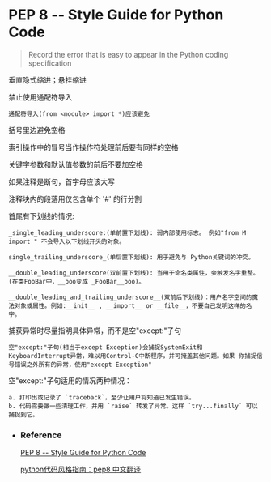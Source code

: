# PEP 8 -- Style Guide for Python Code

> Record the error that is easy to appear in the Python coding specification

垂直隐式缩进；悬挂缩进

禁止使用通配符导入

    通配符导入(from <module> import *)应该避免

括号里边避免空格

索引操作中的冒号当作操作符处理前后要有同样的空格

关键字参数和默认值参数的前后不要加空格

如果注释是断句，首字母应该大写

注释块内的段落用仅包含单个 '#' 的行分割

首尾有下划线的情况:

    _single_leading_underscore:(单前置下划线): 弱内部使用标志。 例如"from M import " 不会导入以下划线开头的对象。

    single_trailing_underscore_(单后置下划线): 用于避免与 Python关键词的冲突。

    __double_leading_underscore(双前置下划线): 当用于命名类属性，会触发名字重整。 (在类FooBar中，__boo变成 _FooBar__boo)。

    __double_leading_and_trailing_underscore__(双前后下划线)：用户名字空间的魔法对象或属性。例如:__init__ , __import__ or __file__，不要自己发明这样的名字。

捕获异常时尽量指明具体异常，而不是空"except:"子句

    空"except:"子句(相当于except Exception)会捕捉SystemExit和KeyboardInterrupt异常，难以用Control-C中断程序，并可掩盖其他问题。如果 你捕捉信号错误之外所有的异常，使用"except Exception"

空"except:"子句适用的情况两种情况：

    a. 打印出或记录了 `traceback`，至少让用户将知道已发生错误。
    b. 代码需要做一些清理工作，并用 `raise` 转发了异常。这样 `try...finally` 可以捕捉到它。

- ### Reference

    [PEP 8 -- Style Guide for Python Code](https://www.python.org/dev/peps/pep-0008/)

    [python代码风格指南：pep8 中文翻译](https://my.oschina.net/u/1433482/blog/464444)
